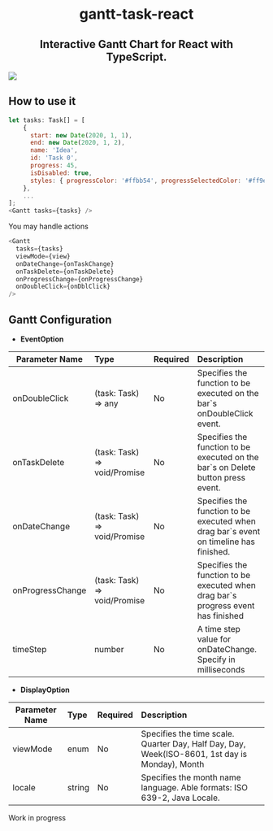 <h1 align="center">gantt-task-react</h1>
<h2 align="center">Interactive Gantt Chart for React with TypeScript.</h2>
<img src="https://user-images.githubusercontent.com/26743903/88215863-f35d5f00-cc64-11ea-81db-e829e6e9b5c8.png"/>

## How to use it

```javascript
let tasks: Task[] = [
    {
      start: new Date(2020, 1, 1),
      end: new Date(2020, 1, 2),
      name: 'Idea',
      id: 'Task 0',
      progress: 45,
      isDisabled: true,
      styles: { progressColor: '#ffbb54', progressSelectedColor: '#ff9e0d' },
    },
    ...
];
<Gantt tasks={tasks} />
```

You may handle actions

```javascript
<Gantt
  tasks={tasks}
  viewMode={view}
  onDateChange={onTaskChange}
  onTaskDelete={onTaskDelete}
  onProgressChange={onProgressChange}
  onDoubleClick={onDblClick}
/>
```

## Gantt Configuration

- **EventOption**

| Parameter Name   | Type                              | Required | Description                                                                           |
| ---------------- | :-------------------------------- | :------- | :------------------------------------------------------------------------------------ |
| onDoubleClick    | (task: Task) => any               | No       | Specifies the function to be executed on the bar`s onDoubleClick event.               |
| onTaskDelete     | (task: Task) => void/Promise<any> | No       | Specifies the function to be executed on the bar`s on Delete button press event.      |
| onDateChange     | (task: Task) => void/Promise<any> | No       | Specifies the function to be executed when drag bar`s event on timeline has finished. |
| onProgressChange | (task: Task) => void/Promise<any> | No       | Specifies the function to be executed when drag bar`s progress event has finished     |
| timeStep         | number                            | No       | A time step value for onDateChange. Specify in milliseconds                           |

- **DisplayOption**

| Parameter Name | Type   | Required | Description                                                                                    |
| -------------- | :----- | :------- | :--------------------------------------------------------------------------------------------- |
| viewMode       | enum   | No       | Specifies the time scale. Quarter Day, Half Day, Day, Week(ISO-8601, 1st day is Monday), Month |
| locale         | string | No       | Specifies the month name language. Able formats: ISO 639-2, Java Locale.                       |

Work in progress
